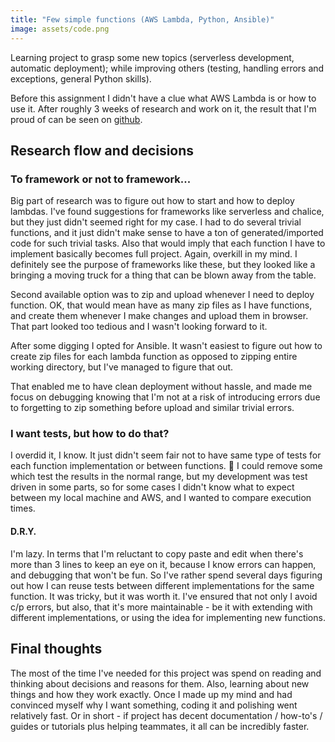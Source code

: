 ```yaml
---
title: "Few simple functions (AWS Lambda, Python, Ansible)"
image: assets/code.png
---
```

Learning project to grasp some new topics (serverless development, automatic deployment); while improving others (testing, handling errors and exceptions, general Python skills).

Before this assignment I didn't have a clue what AWS Lambda is or how to use it.
After roughly 3 weeks of research and work on it, the result that I'm proud of can be seen on [github](https://github.com/inesucrvenom/mathfun).

## Research flow and decisions
### To framework or not to framework...
Big part of research was to figure out how to start and how to deploy lambdas.
I've found suggestions for frameworks like serverless and chalice, but they just didn't seemed right for my case.
I had to do several trivial functions, and it just didn't make sense to have a ton of generated/imported code for such trivial tasks. Also that would imply that each function I have to implement basically becomes full project. Again, overkill in my mind. I definitely see the purpose of frameworks like these, but they looked like a bringing a moving truck for a thing that can be blown away from the table.

Second available option was to zip and upload whenever I need to deploy function. OK, that would mean have as many zip files as I have functions, and create them whenever I make changes and upload them in browser. That part looked too tedious and I wasn't looking forward to it.

After some digging I opted for Ansible. It wasn't easiest to figure out how to create zip files for each lambda function as opposed to zipping entire working directory, but I've managed to figure that out.

That enabled me to have clean deployment without hassle, and made me focus on debugging knowing that I'm not at a risk of introducing errors due to forgetting to zip something before upload and similar trivial errors.

### I want tests, but how to do that?
I overdid it, I know. It just didn't seem fair not to have same type of tests for each function implementation or between functions. :rofl:
I could remove some which test the results in the normal range, but my development was test driven in some parts, so for some cases I didn't know what to expect between my local machine and AWS, and I wanted to compare execution times.

#### D.R.Y.
I'm lazy. In terms that I'm reluctant to copy paste and edit when there's more than 3 lines to keep an eye on it, because I know errors can happen, and debugging that won't be fun.
So I've rather spend several days figuring out how I can reuse tests between different implementations for the same function. It was tricky, but it was worth it. I've ensured that not only I avoid c/p errors, but also, that it's more maintainable - be it with extending with different implementations, or using the idea for implementing new functions.

## Final thoughts
The most of the time I've needed for this project was spend on reading and thinking about decisions and reasons for them. Also, learning about new things and how they work exactly.
Once I made up my mind and had convinced myself why I want something, coding it and polishing went relatively fast.
Or in short - if project has decent documentation / how-to's / guides or tutorials plus helping teammates, it all can be incredibly faster.

